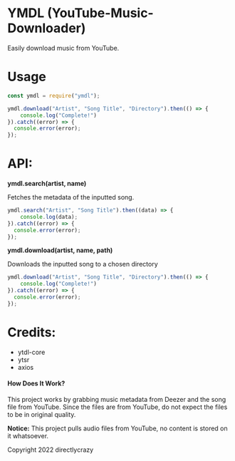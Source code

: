 # YMDL (YouTube-Music-Downloader)
Easily download music from YouTube.

# Usage
```js
const ymdl = require("ymdl");

ymdl.download("Artist", "Song Title", "Directory").then(() => {
	console.log("Complete!")
}).catch((error) => {
  console.error(error);
});
```

# API:
**ymdl.search(artist, name)**

Fetches the metadata of the inputted song.

```js
ymdl.search("Artist", "Song Title").then((data) => {
	console.log(data);
}).catch((error) => {
  console.error(error);
});
```

**ymdl.download(artist, name, path)**

Downloads the inputted song to a chosen directory

```js
ymdl.download("Artist", "Song Title", "Directory").then(() => {
	console.log("Complete!")
}).catch((error) => {
  console.error(error);
});
```

# Credits:
* ytdl-core
* ytsr
* axios


#### How Does It Work?
This project works by grabbing music metadata from Deezer and the song file from YouTube. Since the files are from YouTube, do not expect the files to be in original quality.

**Notice:** This project pulls audio files from YouTube, no content is stored on it whatsoever.

Copyright 2022 directlycrazy
